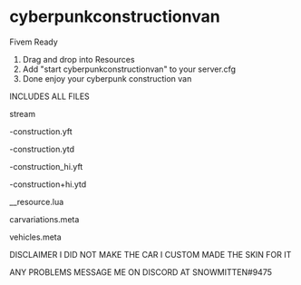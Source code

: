 # cyberpunkconstructionvan

Fivem Ready

1. Drag and drop into Resources
2. Add "start cyberpunkconstructionvan" to your server.cfg
3. Done enjoy your cyberpunk construction van

INCLUDES ALL FILES

stream

-construction.yft

-construction.ytd

-construction_hi.yft

-construction+hi.ytd

__resource.lua

carvariations.meta

vehicles.meta

DISCLAIMER I DID NOT MAKE THE CAR I CUSTOM MADE THE SKIN FOR IT

ANY PROBLEMS MESSAGE ME ON DISCORD AT SNOWMITTEN#9475

